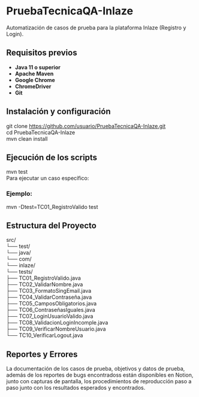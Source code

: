 # PruebaTecnicaQA-Inlaze  
Automatización de casos de prueba para la plataforma Inlaze (Registro y Login).  
## Requisitos previos  
- **Java 11 o superior**  
- **Apache Maven**  
- **Google Chrome**  
- **ChromeDriver**  
- **Git**  
## Instalación y configuración  
git clone https://github.com/usuario/PruebaTecnicaQA-Inlaze.git  
cd PruebaTecnicaQA-Inlaze  
mvn clean install  
## Ejecución de los scripts  
mvn test  
Para ejecutar un caso específico: 
### Ejemplo:
mvn -Dtest=TC01_RegistroValido test  
## Estructura del Proyecto  
src/  
 └── test/  
     └── java/  
         └── com/  
             └── inlaze/  
                 └── tests/  
                     ├── TC01_RegistroValido.java  
                     ├── TC02_ValidarNombre.java  
                     ├── TC03_FormatoSingEmail.java  
                     ├── TC04_ValidarContraseña.java  
                     ├── TC05_CamposObligatorios.java  
                     ├── TC06_ContraseñasIguales.java  
                     ├── TC07_LoginUsuarioValido.java  
                     ├── TC08_ValidacionLoginIncomple.java  
                     ├── TC09_VerificarNombreUsuario.java  
                     └── TC10_VerificarLogout.java  
## Reportes y Errores  
La documentación de los casos de prueba, objetivos y datos de prueba, además de los reportes de bugs encontradoss están disponibles en Notion, junto con capturas de pantalla, los procedimientos de reproducción paso a paso junto con los resultados esperados y encontrados.  

